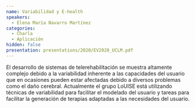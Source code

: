 ```yaml
---
name: Variabilidad y E-health
speakers:
  - Elena María Navarro Martínez
categories:
  - Charla
  - Aplicación
hidden: false
presentation: presentations/2020/EV2020_UCLM.pdf
---
```

El desarrollo de sistemas de telerehabilitación se muestra altamente complejo debido a la variabilidad inherente a las capacidades del usuario que en ocasiones pueden estar afectadas debido a diversos problemas como el daño cerebral. Actualmente el grupo LoUISE está utilizando técnicas de variabilidad para facilitar el modelado del usuario y tareas para facilitar la generación de terapias adaptadas a las necesidades del usuario.

